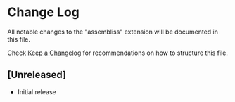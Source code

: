 # Change Log

All notable changes to the "assembliss" extension will be documented in this file.

Check [Keep a Changelog](http://keepachangelog.com/) for recommendations on how to structure this file.

## [Unreleased]

- Initial release